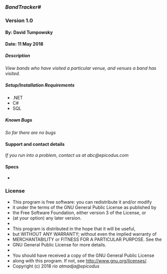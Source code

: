 ### _BandTracker#_
### Version 1.0
#### By: David Tumpowsky
#### Date: 11 May 2018

##### Description
_View bands who have visited a particular venue, and venues a band has visited._

##### Setup/Installation Requirements
* .NET
* C#
* SQL

##### Known Bugs
_So far there are no bugs_

#### Support and contact details
_If you run into a problem, contact us at abc@epicodus.com_

#### Specs
- 
### License
* This program is free software: you can redistribute it and/or modify
* it under the terms of the GNU General Public License as published by
* the Free Software Foundation, either version 3 of the License, or
* (at your option) any later version.
*
* This program is distributed in the hope that it will be useful,
* but WITHOUT ANY WARRANTY; without even the implied warranty of
* MERCHANTABILITY or FITNESS FOR A PARTICULAR PURPOSE.  See the
* GNU General Public License for more details.
*
* You should have received a copy of the GNU General Public License
* along with this program.  If not, see <http://www.gnu.org/licenses/>.
* Copyright (c) 2018 _rio atmadja@epicodus_
####
